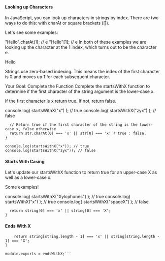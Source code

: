 #### Looking up Characters
In JavaScript, you can look up characters in strings by index. There are two ways to do this: with charAt or square brackets ([]).

Let's see some examples:

"Hello".charAt(1); // e
"Hello"[1]; // e
 In both of these examples we are looking up the character at the 1 index, which turns out to be the character e.

Hello

Strings use zero-based indexing. This means the index of the first character is 0 and moves up 1 for each subsequent character.

 Your Goal: Complete the Function
Complete the startsWithX function to determine if the first character of the string argument is the lower-case x.

If the first character is x return true. If not, return false.

console.log( startsWithX("x") ); // true
console.log( startsWithX("zyx") );  // false

```function startsWithX(str) {
  // Return true if the first character of the string is the lower-case x, false otherwise
  return str.charAt(0) === 'x' || str[0] === 'x' ? true : false;
}

console.log(startsWithX("x")); // true
console.log(startsWithX("zyx")); // false
```
#### Starts With Casing
Let's update our startsWithX function to return true for an upper-case X as well as a lower-case x.

 Some examples!

console.log( startsWithX("Xylophones") ); // true
console.log( startsWithX("x") ); // true
console.log( startsWithX("spaceX") ); // false

```function startsWithX(string) {
  return string[0] === 'x' || string[0] === 'X';
}
```

#### Ends With X
```function endsWithX(string) {
    return string[string.length - 1] === 'x' || string[string.length - 1] === 'X';
}

module.exports = endsWithX;```